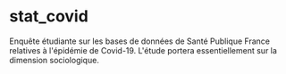 # stat_covid
Enquête étudiante sur les bases de données de Santé Publique France relatives à l'épidémie de Covid-19. L'étude portera essentiellement sur la dimension sociologique.
